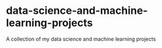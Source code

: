 # data-science-and-machine-learning-projects
A collection of my data science and machine learning projects
